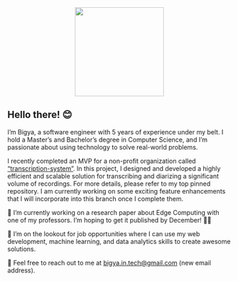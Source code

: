 <div align="center">
  <img src="https://media.giphy.com/media/du3J3cXyzhj75IOgvA/giphy.gif" width="200">
</div>

## Hello there! 😊

I’m Bigya, a software engineer with 5 years of experience under my belt. I hold a Master’s and Bachelor’s degree in Computer Science, and I’m passionate about using technology to solve real-world problems.

I recently completed an MVP for a non-profit organization called [“transcription-system”](https://github.com/bigyaa/transcription-system). In this project, I designed and developed a highly efficient and scalable solution for transcribing and diarizing a significant volume of recordings. For more details, please refer to my top pinned repository. I am currently working on some exciting feature enhancements that I will incorporate into this branch once I complete them.

🌱 I’m currently working on a research paper about Edge Computing with one of my professors. I’m hoping to get it published by December! 🤞🏻

💼 I’m on the lookout for job opportunities where I can use my web development, machine learning, and data analytics skills to create awesome solutions.

📧 Feel free to reach out to me at bigya.in.tech@gmail.com (new email address).


<!--
**bigyaa/bigyaa** is a ✨ _special_ ✨ repository because its `README.md` (this file) appears on your GitHub profile.

Here are some ideas to get you started:

- 🔭 I’m currently working on ...
- 🌱 I’m currently learning ...
- 👯 I’m looking to collaborate on ...
- 🤔 I’m looking for help with ...
- 💬 Ask me about ...
- 📫 How to reach me: ...
- 😄 Pronouns: ...
- ⚡ Fun fact: ...
-->
